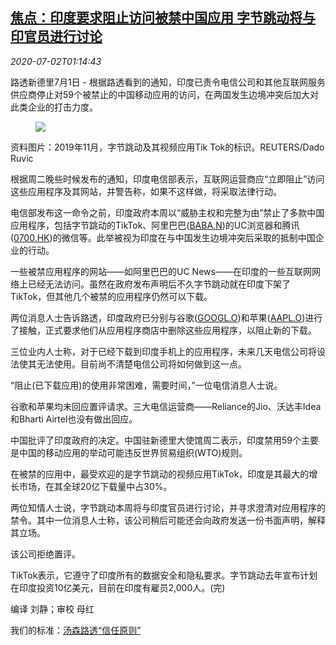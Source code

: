 <!--1593652994000-->
[焦点：印度要求阻止访问被禁中国应用 字节跳动将与印官员进行讨论](https://cn.reuters.com/article/india-china-apps-restrictions-0702-idCNKBS24305B)
------

<div><i>2020-07-02T01:14:43</i></div><div class="StandardArticleBody_body"><p>路透新德里7月1日 - 根据路透看到的通知，印度已责令电信公司和其他互联网服务供应商停止对59个被禁止的中国移动应用的访问，在两国发生边境冲突后加大对此类企业的打击力度。 </p><div class="PrimaryAsset_container"><div class="Image_container" tabindex="-1"><figure class="Image_zoom" style="padding-bottom:"><div class="LazyImage_container LazyImage_dark" style="background-image:none"><img src="//s3.reutersmedia.net/resources/r/?m=02&amp;d=20200702&amp;t=2&amp;i=1524356542&amp;r=LYNXMPEG6101M&amp;w=600" aria-label="资料图片：2019年11月，字节跳动及其视频应用Tik Tok的标识。REUTERS/Dado Ruvic"/><div class="LazyImage_image LazyImage_fallback" style="background-image:url(//s3.reutersmedia.net/resources/r/?m=02&amp;d=20200702&amp;t=2&amp;i=1524356542&amp;r=LYNXMPEG6101M&amp;w=600);background-position:center center;background-color:inherit"></div></div><div class="Image_expand-button" aria-label="Expand Image Slideshow" role="button" tabindex="0"></div></figure><figcaption><div class="Image_caption"><span>资料图片：2019年11月，字节跳动及其视频应用Tik Tok的标识。REUTERS/Dado Ruvic</span></div></figcaption></div></div><p>根据周二晚些时候发布的通知，印度电信部表示，互联网运营商应“立即阻止”访问这些应用程序及其网站，并警告称，如果不这样做，将采取法律行动。 </p><p>电信部发布这一命令之前，印度政府本周以“威胁主权和完整为由”禁止了多款中国应用程序，包括字节跳动的TikTok、阿里巴巴(<span id="symbol_BABA.N_0"><a href="//www.reuters.com/companies/BABA.N">BABA.N</a></span>)的UC浏览器和腾讯(<span id="symbol_0700.HK_1"><a href="//www.reuters.com/companies/0700.HK">0700.HK</a></span>)的微信等。此举被视为印度在与中国发生边境冲突后采取的抵制中国企业的行动。 </p><p>一些被禁应用程序的网站——如阿里巴巴的UC News——在印度的一些互联网网络上已经无法访问。虽然在政府发布声明后不久字节跳动就在印度下架了TikTok，但其他几个被禁的应用程序仍然可以下载。 </p><p>两位消息人士告诉路透，印度政府已分别与谷歌(<span id="symbol_GOOGL.O_2"><a href="//www.reuters.com/companies/GOOGL.O">GOOGL.O</a></span>)和苹果(<span id="symbol_AAPL.O_3"><a href="//www.reuters.com/companies/AAPL.O">AAPL.O</a></span>)进行了接触，正式要求他们从应用程序商店中删除这些应用程序，以阻止新的下载。 </p><p>三位业内人士称，对于已经下载到印度手机上的应用程序，未来几天电信公司将设法使其无法使用。目前尚不清楚电信公司将如何做到这一点。 </p><p>“阻止(已下载应用)的使用非常困难，需要时间，”一位电信消息人士说。 </p><p>谷歌和苹果均未回应置评请求。三大电信运营商——Reliance的Jio、沃达丰Idea和Bharti Airtel也没有做出回应。 </p><p>中国批评了印度政府的决定。中国驻新德里大使馆周二表示，印度禁用59个主要是中国的移动应用的举动可能违反世界贸易组织(WTO)规则。 </p><p>在被禁的应用中，最受欢迎的是字节跳动的视频应用TikTok，印度是其最大的增长市场，在其全球20亿下载量中占30%。 </p><p>两位知情人士说，字节跳动本周将与印度官员进行讨论，并寻求澄清对应用程序的禁令。其中一位消息人士称，该公司稍后可能还会向政府发送一份书面声明，解释其立场。 </p><p>该公司拒绝置评。 </p><p>TikTok表示，它遵守了印度所有的数据安全和隐私要求。字节跳动去年宣布计划在印度投资10亿美元，目前在印度有雇员2,000人。(完) </p><div class="Attribution_container"><div class="Attribution_attribution"><p class="Attribution_content">编译 刘静；审校 母红 </p></div></div><div class="StandardArticleBody_trustBadgeContainer"><span class="StandardArticleBody_trustBadgeTitle">我们的标准：</span><span class="trustBadgeUrl"><a href="https://www.thomsonreuters.cn/content/dam/openweb/documents/pdf/china/brochures/about-us-1.pdf">汤森路透“信任原则”</a></span></div></div>
